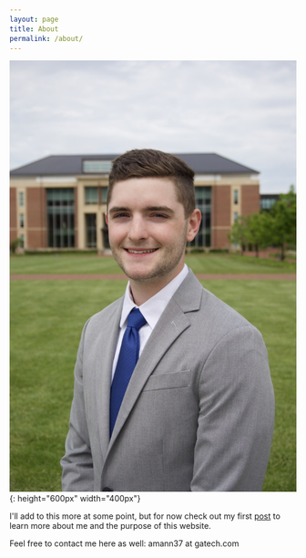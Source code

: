 ```yaml
---
layout: page
title: About
permalink: /about/
---
```


![andrew_mann_headshot](/assets/headshot.jpeg){: height="600px" width="400px"}

I'll add to this more at some point, but for now check out my first [post](https://andy-mann.github.io/introduction/2021/01/06/initial-post.html) to learn more about me and the purpose of this website.

Feel free to contact me here as well: amann37 at gatech.com